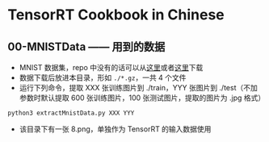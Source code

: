# TensorRT Cookbook in Chinese

## 00-MNISTData —— 用到的数据
+ MNIST 数据集，repo 中没有的话可以从[这里](http://yann.lecun.com/exdb/mnist/)或者[这里](https://storage.googleapis.com/cvdf-datasets/mnist/)下载
+ 数据下载后放进本目录，形如 `./*.gz`，一共 4 个文件
+ 运行下列命令，提取 XXX 张训练图片到 ./train，YYY 张图片到 ./test（不加参数时默认提取 600 张训练图片，100 张测试图片，提取的图片为 .jpg 格式）
```shell
python3 extractMnistData.py XXX YYY
```
+ 该目录下有一张 8.png，单独作为 TensorRT 的输入数据使用

